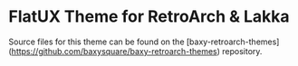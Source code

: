 FlatUX Theme for RetroArch & Lakka
====================

Source files for this theme can be found on the [baxy-retroarch-themes] (https://github.com/baxysquare/baxy-retroarch-themes) repository.